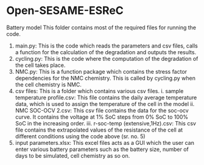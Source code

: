 # Open-SESAME-ESReC
Battery model 
This folder contains most of the required files for running the code.
1. main.py: This is the code which reads the parameters and csv files, calls a function for the calculation of the degradation and outputs the results.
2. cycling.py: This is the code where the computation of the degradation of the cell takes place.
3. NMC.py: This is a function package which contains the stress factor dependencies for the NMC chemistry. This is called by cycling.py when the cell chemistry is NMC.
4. csv files: This is a folder which contains various csv files. 
  i. sample temperature profile.csv: This file contains the daily average temperature data, which is used to assign the temperature of the cell in the model
  ii. NMC SOC-OCV 2.csv: This csv file contains the data for the soc-ocv curve. It contains the voltage at 1% SoC steps from 0% SoC to 100% SoC in the increasing order.
  iii. r-soc-temp (extensive,1Hz).csv: This csv file contains the extrapolated values of the resistance of the cell at different conditions using the code above (sr. no. 5)
5. input parameters.xlsx: This excel files acts as a GUI which the user can enter various battery parameters such as the battery size, number of days to be simulated, cell chemistry as so on.
